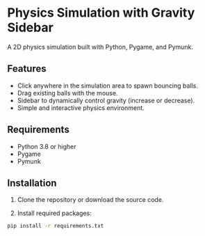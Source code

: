 # Physics Simulation with Gravity Sidebar

A 2D physics simulation built with Python, Pygame, and Pymunk.

## Features
- Click anywhere in the simulation area to spawn bouncing balls.
- Drag existing balls with the mouse.
- Sidebar to dynamically control gravity (increase or decrease).
- Simple and interactive physics environment.

## Requirements

- Python 3.8 or higher
- Pygame
- Pymunk

## Installation

1. Clone the repository or download the source code.

2. Install required packages:

```bash
pip install -r requirements.txt
